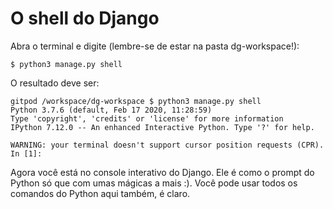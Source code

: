 # O shell do Django

Abra o terminal e digite \(lembre-se de estar na pasta dg-workspace!\):

```text
$ python3 manage.py shell
```

O resultado deve ser:

```text
gitpod /workspace/dg-workspace $ python3 manage.py shell
Python 3.7.6 (default, Feb 17 2020, 11:28:59) 
Type 'copyright', 'credits' or 'license' for more information
IPython 7.12.0 -- An enhanced Interactive Python. Type '?' for help.

WARNING: your terminal doesn't support cursor position requests (CPR).
In [1]: 
```

Agora você está no console interativo do Django. Ele é como o prompt do Python só que com umas mágicas a mais :\). Você pode usar todos os comandos do Python aqui também, é claro.

